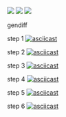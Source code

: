<a href="https://codeclimate.com/github/nikitaivochkin/project-lvl2-s439/maintainability"><img src="https://api.codeclimate.com/v1/badges/94686e01dde101f9137f/maintainability" /></a>
<a href="https://codeclimate.com/github/nikitaivochkin/project-lvl2-s439/test_coverage"><img src="https://api.codeclimate.com/v1/badges/94686e01dde101f9137f/test_coverage" /></a>
<a href="https://travis-ci.org/nikitaivochkin/project-lvl2-s439"><img src="https://travis-ci.org/nikitaivochkin/project-lvl1-s280.svg?branch=master" /></a>

gendiff

step 1
[![asciicast](https://asciinema.org/a/pO2BCTtTjwhMRgYS07NP8dH2c.svg)](https://asciinema.org/a/pO2BCTtTjwhMRgYS07NP8dH2c)

step 2
[![asciicast](https://asciinema.org/a/z7uaavuCDCrbzb9ZOUXWWaI0w.svg)](https://asciinema.org/a/z7uaavuCDCrbzb9ZOUXWWaI0w)

step 3
[![asciicast](https://asciinema.org/a/tVzoCmvQlJGUVJW0OrX7dXeHR.svg)](https://asciinema.org/a/tVzoCmvQlJGUVJW0OrX7dXeHR)

step 4
[![asciicast](https://asciinema.org/a/I4qD0kWaDTQGyxByeCXqR4dDZ.svg)](https://asciinema.org/a/I4qD0kWaDTQGyxByeCXqR4dDZ)

step 5
[![asciicast](https://asciinema.org/a/yNfkGJxz3Ep5tZoeXK6pXhERb.svg)](https://asciinema.org/a/yNfkGJxz3Ep5tZoeXK6pXhERb)

step 6
[![asciicast](https://asciinema.org/a/EnBdm2Vm5KohOSmJEbzMkBjqt.svg)](https://asciinema.org/a/EnBdm2Vm5KohOSmJEbzMkBjqt)